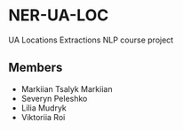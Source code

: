 # NER-UA-LOC
UA Locations Extractions NLP course project

## Members
* Markiian Tsalyk Markiian
* Severyn Peleshko
* Lilia Mudryk
* Viktoriia Roi
